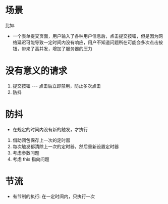 # 场景
比如:
 - 一个表单提交页面，用户输入了各种用户信息后，点击提交按钮，但是因为网络延迟可能导致一定时间内没有响应，用户不知道问题所在可能会多次点击按钮，带来了高并发，增加了服务器的压力

# 没有意义的请求
1. 提交按钮 --- 点击后立即禁用，防止多次点击
2. 防抖

# 防抖
- 在规定的时间内没有新的触发，才执行

1. 借助闭包保存上一次的定时器
2. 每次触发都清除上一次的定时器，然后重新设置定时器
3. 考虑参数问题
4. 考虑 this 指向问题

# 节流
- 有节制的执行: 在一定时间内，只执行一次